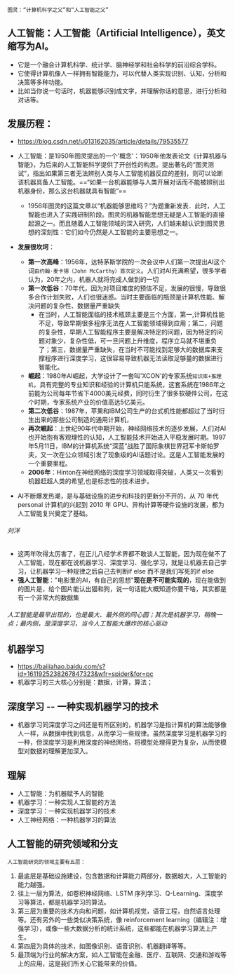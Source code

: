     图灵：“计算机科学之父”和“人工智能之父”

## 人工智能：人工智能（Artificial Intelligence），英文缩写为AI。
- 它是一个融合计算机科学、统计学、脑神经学和社会科学的前沿综合学科。
- 它使得计算机像人一样拥有智能能力，可以代替人类实现识别、认知，分析和决策等多种功能。
- 比如当你说一句话时，机器能够识别成文字，并理解你话的意思，进行分析和对话等。



## 发展历程：
- https://blog.csdn.net/u013162035/article/details/79535577
- 人工智能：是1950年图灵提出的一个'概念'：1950年他发表论文《计算机器与智能》，为后来的人工智能科学提供了开创性的构思。提出著名的“图灵测试”，指出如果第三者无法辨别人类与人工智能机器反应的差别，则可以论断该机器具备人工智能。==“如果一台机器能够与人类开展对话而不能被辨别出机器身份，那么这台机器就具有智能”==
	- 1956年图灵的这篇文章以“机器能够思维吗？”为题重新发表．此时，人工智能也进入了实践研制阶段。图灵的机器智能思想无疑是人工智能的直接起源之一。而且随着人工智能领域的深入研究，人们越来越认识到图灵思想的深刻性：它们如今仍然是人工智能的主要思想之一。
- **发展很坎坷**：
    - **第一次高峰**：1956年，达特茅斯学院的一次会议中人们第一次提出AI这个词`由约翰·麦卡锡（John McCarthy）首次定义`。人们对AI充满希望，很多学者认为，20年之内，机器人就将完成人做到的一切
    - **第一次低谷**：70年代，因为对项目难度的预估不足，发展的很慢，导致很多合作计划失败，人们也很迷惑。当时主要面临的瓶颈是计算机性能、解决问题的复杂性、数据量严重缺失
        - 在当时，人工智能面临的技术瓶颈主要是三个方面，第一,计算机性能不足，导致早期很多程序无法在人工智能领域得到应用；第二，问题的复杂性，早期人工智能程序主要是解决特定的问题，因为特定的问题对象少，复杂性低，可一旦问题上升维度，程序立马就不堪重负了；第三，数据量严重缺失，在当时不可能找到足够大的数据库来支撑程序进行深度学习，这很容易导致机器无法读取足够量的数据进行智能化。
    - **崛起**：1980年AI崛起，大学设计了一套叫'XCON'的专家系统`知识库+推理机`，具有完整的专业知识和经验的计算机只能系统，这套系统在1986年之前能为公司每年节省下4000美元经费，同时衍生了很多软硬件公司，在这个时期，专家系统产业的价值高达5亿美元。
    - **第二次低谷**：1987年，苹果和IBM公司生产的台式机性能都超过了当时衍生出来的那些公司制造的通用计算机，
    - **再次崛起**：上世纪90年代中期开始，神经网络技术的逐步发展，人们对AI也开始抱有客观理性的认知，人工智能技术开始进入平稳发展时期。1997年5月11日，IBM的计算机系统“深蓝”战胜了国际象棋世界冠军卡斯帕罗夫，又一次在公众领域引发了现象级的AI话题讨论。这是人工智能发展的一个重要里程。
    - **2006年**：Hinton在神经网络的深度学习领域取得突破，人类又一次看到机器赶超人类的希望,也是标志性的技术进步。

- AI不断爆发热潮，是与基础设施的进步和科技的更新分不开的，从 70 年代 personal 计算机的兴起到 2010 年 GPU、异构计算等硬件设施的发展，都为人工智能复兴奠定了基础。


######  刘洋
- 这两年吹得太厉害了，在正儿八经学术界都不敢谈人工智能，因为现在做不了人工智能，现在都在说机器学习、深度学习、强化学习，就是让机器去自己学习，让机器学习一种规律之后自己去判断if else 而不是我们写死的if else
- **强人工智能**："电影里的AI，有自己的思想"**现在是不可能实现的**，现在能做到的图片是，给个图片能认出猫和狗，说一句话能大概知道你要干啥，其实都是有一个非常大的数据集

###### 人工智能是最早出现的，也是最大、最外侧的同心圆；其次是机器学习，稍晚一点；最内侧，是深度学习，当今人工智能大爆炸的核心驱动


## 机器学习
- https://baijiahao.baidu.com/s?id=1611925238267847323&wfr=spider&for=pc
- 机器学习的三大核心分别是：数据，计算，算法；

## 深度学习 -- 一种实现机器学习的技术
- 机器学习同深度学习之间还是有所区别的，机器学习是指计算机的算法能够像人一样，从数据中找到信息，从而学习一些规律。虽然深度学习是机器学习的一种，但深度学习是利用深度的神经网络，将模型处理得更为复杂，从而使模型对数据的理解更加深入。


## 理解
- 人工智能：为机器赋予人的智能 
- 机器学习：一种实现人工智能的方法 
- 深度学习：一种实现机器学习的技术 
- 人工神经网络：一种机器学习的算法


## 人工智能的研究领域和分支
    人工智能研究的领域主要有五层：
1. 最底层是基础设施建设，包含数据和计算能力两部分，数据越大，人工智能的能力越强。
2. 往上一层为算法，如卷积神经网络、LSTM 序列学习、Q-Learning、深度学习等算法，都是机器学习的算法。
3. 第三层为重要的技术方向和问题，如计算机视觉，语音工程，自然语言处理等。还有另外的一些类似决策系统，像 reinforcement learning（编辑注：增强学习），或像一些大数据分析的统计系统，这些都能在机器学习算法上产生。
4. 第四层为具体的技术，如图像识别、语音识别、机器翻译等等。
5. 最顶端为行业的解决方案，如人工智能在金融、医疗、互联网、交通和游戏等上的应用，这是我们所关心它能带来的价值。





